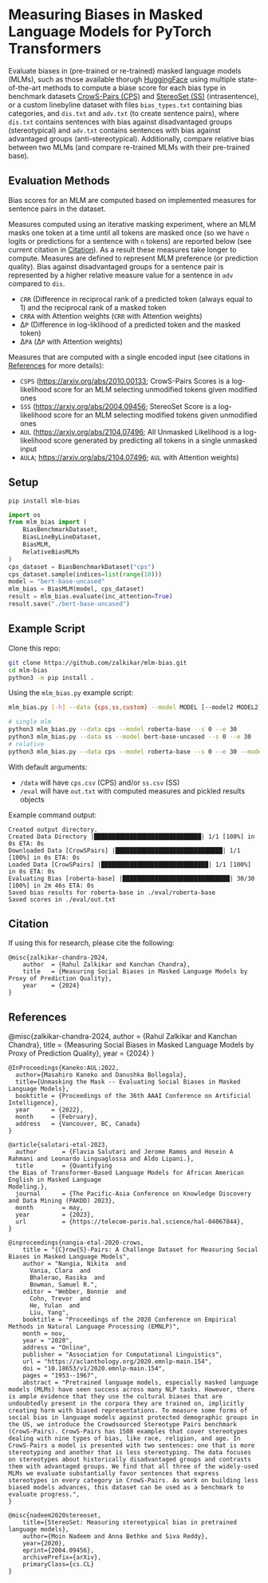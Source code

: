 # Measuring Biases in Masked Language Models for PyTorch Transformers

Evaluate biases in (pre-trained or re-trained) masked language models (MLMs), such as those available thorugh [HuggingFace](https://huggingface.co/models) using multiple state-of-the-art methods to compute a biase score for each bias type in benchmark datasets [CrowS-Pairs (CPS)](https://github.com/nyu-mll/crows-pairs) and [StereoSet (SS)](https://github.com/moinnadeem/StereoSet) (intrasentence), or a custom linebyline dataset with files `bias_types.txt` containing bias categories, and `dis.txt` and `adv.txt` (to create sentence pairs), where `dis.txt` contains sentences with bias against disadvantaged groups (stereotypical) and `adv.txt` contains sentences with bias against advantaged groups (anti-stereotypical). Additionally, compare relative bias between two MLMs (and compare re-trained MLMs with their pre-trained base).

## Evaluation Methods

Bias scores for an MLM are computed based on implemented measures for sentence pairs in the dataset.

Measures computed using an iterative masking experiment, where an MLM masks one token at a time until all tokens are masked once (so we have `n` logits or predictions for a sentence with `n` tokens) are reported below (see current citation in [Citation](#citation)). As a result these measures take longer to compute. Measures are defined to represent MLM preference (or prediction quality). Bias against disadvantaged groups for a sentence pair is represented by a higher relative measure value for a sentence in `adv` compared to `dis`.
- `CRR` (Difference in reciprocal rank of a predicted token (always equal to 1) and the reciprocal rank of a masked token
- `CRRA` with Attention weights (`CRR` with Attention weights)
- &Delta;`P` (Difference in log-liklihood of a predicted token and the masked token)
- &Delta;`PA` (&Delta;`P` with Attention weights)

Measures that are computed with a single encoded input (see citations in [References](#references) for more details):
- `CSPS` (https://arxiv.org/abs/2010.00133; CrowS-Pairs Scores is a log-likelihood score for an MLM selecting unmodified tokens given modified ones
- `SSS` (https://arxiv.org/abs/2004.09456; StereoSet Score is a log-likelihood score for an MLM selecting modified tokens given unmodified ones
- `AUL` (https://arxiv.org/abs/2104.07496; All Unmasked Likelihood is a log-likelihood score generated by predicting all tokens in a single unmasked input
- `AULA`; https://arxiv.org/abs/2104.07496; `AUL` with Attention weights)

## Setup

`pip install mlm-bias`

```python
import os
from mlm_bias import (
    BiasBenchmarkDataset,
    BiasLineByLineDataset,
    BiasMLM,
    RelativeBiasMLMs
)
cps_dataset = BiasBenchmarkDataset("cps")
cps_dataset.sample(indices=list(range(10)))
model = "bert-base-uncased"
mlm_bias = BiasMLM(model, cps_dataset)
result = mlm_bias.evaluate(inc_attention=True)
result.save("./bert-base-uncased")
```

## Example Script

Clone this repo:
```bash
git clone https://github.com/zalkikar/mlm-bias.git
cd mlm-bias
python3 -m pip install .
```

Using the `mlm_bias.py` example script:
```bash
mlm_bias.py [-h] --data {cps,ss,custom} --model MODEL [--model2 MODEL2] [--output OUTPUT] [--measures {all,crr,crra,dp,dpa,aul,aula,csps,sss}] [--s S] [--e E]
```

```bash
# single mlm
python3 mlm_bias.py --data cps --model roberta-base --s 0 --e 30
python3 mlm_bias.py --data ss --model bert-base-uncased --s 0 --e 30
# relative
python3 mlm_bias.py --data cps --model roberta-base --s 0 --e 30 --model2 bert-base-uncased
```

With default arguments:
- `/data` will have `cps.csv` (CPS) and/or `ss.csv` (SS)
- `/eval` will have `out.txt` with computed measures and pickled results objects

Example command output:
```console
Created output directory.
Created Data Directory |██████████████████████████████| 1/1 [100%] in 0s ETA: 0s
Downloaded Data [CrowSPairs] |██████████████████████████████| 1/1 [100%] in 0s ETA: 0s
Loaded Data [CrowSPairs] |██████████████████████████████| 1/1 [100%] in 0s ETA: 0s
Evaluating Bias [roberta-base] |██████████████████████████████| 30/30 [100%] in 2m 46s ETA: 0s
Saved bias results for roberta-base in ./eval/roberta-base
Saved scores in ./eval/out.txt
```

## Citation

If using this for research, please cite the following:
```
@misc{zalkikar-chandra-2024,
    author  = {Rahul Zalkikar and Kanchan Chandra},
    title   = {Measuring Social Biases in Masked Language Models by Proxy of Prediction Quality},
    year    = {2024}
}
```

## References

@misc{zalkikar-chandra-2024,
    author  = {Rahul Zalkikar and Kanchan Chandra},
    title   = {Measuring Social Biases in Masked Language Models by Proxy of Prediction Quality},
    year    = {2024}
}

```
@InProceedings{Kaneko:AUL:2022,
  author={Masahiro Kaneko and Danushka Bollegala},
  title={Unmasking the Mask -- Evaluating Social Biases in Masked Language Models},
  booktitle = {Proceedings of the 36th AAAI Conference on Artificial Intelligence},
  year      = {2022},
  month     = {February},
  address   = {Vancouver, BC, Canada}
}
```

```
@article{salutari-etal-2023,
  author       = {Flavia Salutari and Jerome Ramos and Hosein A Rahmani and Leonardo Linguaglossa and Aldo Lipani.},
  title        = {Quantifying
the Bias of Transformer-Based Language Models for African American English in Masked Language
Modeling.},
  journal      = {The Pacific-Asia Conference on Knowledge Discovery and Data Mining (PAKDD) 2023},
  month        = may,
  year         = {2023},
  url          = {https://telecom-paris.hal.science/hal-04067844},
}
```

```
@inproceedings{nangia-etal-2020-crows,
    title = "{C}row{S}-Pairs: A Challenge Dataset for Measuring Social Biases in Masked Language Models",
    author = "Nangia, Nikita  and
      Vania, Clara  and
      Bhalerao, Rasika  and
      Bowman, Samuel R.",
    editor = "Webber, Bonnie  and
      Cohn, Trevor  and
      He, Yulan  and
      Liu, Yang",
    booktitle = "Proceedings of the 2020 Conference on Empirical Methods in Natural Language Processing (EMNLP)",
    month = nov,
    year = "2020",
    address = "Online",
    publisher = "Association for Computational Linguistics",
    url = "https://aclanthology.org/2020.emnlp-main.154",
    doi = "10.18653/v1/2020.emnlp-main.154",
    pages = "1953--1967",
    abstract = "Pretrained language models, especially masked language models (MLMs) have seen success across many NLP tasks. However, there is ample evidence that they use the cultural biases that are undoubtedly present in the corpora they are trained on, implicitly creating harm with biased representations. To measure some forms of social bias in language models against protected demographic groups in the US, we introduce the Crowdsourced Stereotype Pairs benchmark (CrowS-Pairs). CrowS-Pairs has 1508 examples that cover stereotypes dealing with nine types of bias, like race, religion, and age. In CrowS-Pairs a model is presented with two sentences: one that is more stereotyping and another that is less stereotyping. The data focuses on stereotypes about historically disadvantaged groups and contrasts them with advantaged groups. We find that all three of the widely-used MLMs we evaluate substantially favor sentences that express stereotypes in every category in CrowS-Pairs. As work on building less biased models advances, this dataset can be used as a benchmark to evaluate progress.",
}
```

```
@misc{nadeem2020stereoset,
    title={StereoSet: Measuring stereotypical bias in pretrained language models},
    author={Moin Nadeem and Anna Bethke and Siva Reddy},
    year={2020},
    eprint={2004.09456},
    archivePrefix={arXiv},
    primaryClass={cs.CL}
}
```